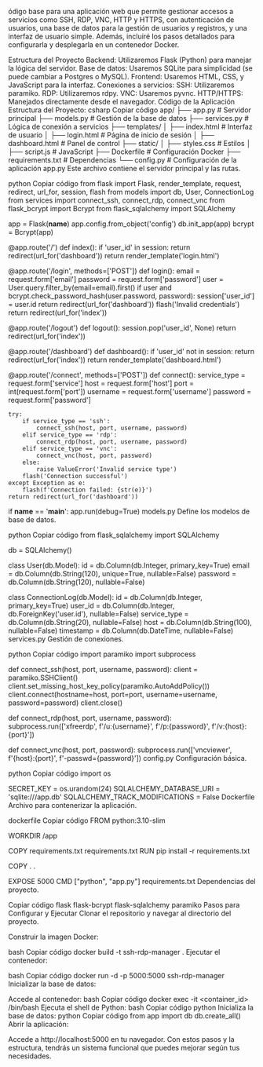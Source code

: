 ódigo base para una aplicación web que permite gestionar accesos a servicios como SSH, RDP, VNC, HTTP y HTTPS, con autenticación de usuarios, una base de datos para la gestión de usuarios y registros, y una interfaz de usuario simple. Además, incluiré los pasos detallados para configurarla y desplegarla en un contenedor Docker.

Estructura del Proyecto
Backend: Utilizaremos Flask (Python) para manejar la lógica del servidor.
Base de datos: Usaremos SQLite para simplicidad (se puede cambiar a Postgres o MySQL).
Frontend: Usaremos HTML, CSS, y JavaScript para la interfaz.
Conexiones a servicios:
SSH: Utilizaremos paramiko.
RDP: Utilizaremos rdpy.
VNC: Usaremos pyvnc.
HTTP/HTTPS: Manejados directamente desde el navegador.
Código de la Aplicación
Estructura del Proyecto:
csharp
Copiar código
app/
├── app.py                # Servidor principal
├── models.py             # Gestión de la base de datos
├── services.py           # Lógica de conexión a servicios
├── templates/
│   ├── index.html        # Interfaz de usuario
│   ├── login.html        # Página de inicio de sesión
│   ├── dashboard.html    # Panel de control
├── static/
│   ├── styles.css        # Estilos
│   ├── script.js         # JavaScript
├── Dockerfile            # Configuración Docker
├── requirements.txt      # Dependencias
└── config.py             # Configuración de la aplicación
app.py
Este archivo contiene el servidor principal y las rutas.

python
Copiar código
from flask import Flask, render_template, request, redirect, url_for, session, flash
from models import db, User, ConnectionLog
from services import connect_ssh, connect_rdp, connect_vnc
from flask_bcrypt import Bcrypt
from flask_sqlalchemy import SQLAlchemy

app = Flask(__name__)
app.config.from_object('config')
db.init_app(app)
bcrypt = Bcrypt(app)

@app.route('/')
def index():
    if 'user_id' in session:
        return redirect(url_for('dashboard'))
    return render_template('login.html')

@app.route('/login', methods=['POST'])
def login():
    email = request.form['email']
    password = request.form['password']
    user = User.query.filter_by(email=email).first()
    if user and bcrypt.check_password_hash(user.password, password):
        session['user_id'] = user.id
        return redirect(url_for('dashboard'))
    flash('Invalid credentials')
    return redirect(url_for('index'))

@app.route('/logout')
def logout():
    session.pop('user_id', None)
    return redirect(url_for('index'))

@app.route('/dashboard')
def dashboard():
    if 'user_id' not in session:
        return redirect(url_for('index'))
    return render_template('dashboard.html')

@app.route('/connect', methods=['POST'])
def connect():
    service_type = request.form['service']
    host = request.form['host']
    port = int(request.form['port'])
    username = request.form['username']
    password = request.form['password']

    try:
        if service_type == 'ssh':
            connect_ssh(host, port, username, password)
        elif service_type == 'rdp':
            connect_rdp(host, port, username, password)
        elif service_type == 'vnc':
            connect_vnc(host, port, password)
        else:
            raise ValueError('Invalid service type')
        flash('Connection successful')
    except Exception as e:
        flash(f'Connection failed: {str(e)}')
    return redirect(url_for('dashboard'))

if __name__ == '__main__':
    app.run(debug=True)
models.py
Define los modelos de base de datos.

python
Copiar código
from flask_sqlalchemy import SQLAlchemy

db = SQLAlchemy()

class User(db.Model):
    id = db.Column(db.Integer, primary_key=True)
    email = db.Column(db.String(120), unique=True, nullable=False)
    password = db.Column(db.String(120), nullable=False)

class ConnectionLog(db.Model):
    id = db.Column(db.Integer, primary_key=True)
    user_id = db.Column(db.Integer, db.ForeignKey('user.id'), nullable=False)
    service_type = db.Column(db.String(20), nullable=False)
    host = db.Column(db.String(100), nullable=False)
    timestamp = db.Column(db.DateTime, nullable=False)
services.py
Gestión de conexiones.

python
Copiar código
import paramiko
import subprocess

def connect_ssh(host, port, username, password):
    client = paramiko.SSHClient()
    client.set_missing_host_key_policy(paramiko.AutoAddPolicy())
    client.connect(hostname=host, port=port, username=username, password=password)
    client.close()

def connect_rdp(host, port, username, password):
    subprocess.run(['xfreerdp', f'/u:{username}', f'/p:{password}', f'/v:{host}:{port}'])

def connect_vnc(host, port, password):
    subprocess.run(['vncviewer', f'{host}:{port}', f'-passwd={password}'])
config.py
Configuración básica.

python
Copiar código
import os

SECRET_KEY = os.urandom(24)
SQLALCHEMY_DATABASE_URI = 'sqlite:///app.db'
SQLALCHEMY_TRACK_MODIFICATIONS = False
Dockerfile
Archivo para contenerizar la aplicación.

dockerfile
Copiar código
FROM python:3.10-slim

WORKDIR /app

COPY requirements.txt requirements.txt
RUN pip install -r requirements.txt

COPY . .

EXPOSE 5000
CMD ["python", "app.py"]
requirements.txt
Dependencias del proyecto.

Copiar código
flask
flask-bcrypt
flask-sqlalchemy
paramiko
Pasos para Configurar y Ejecutar
Clonar el repositorio y navegar al directorio del proyecto.

Construir la imagen Docker:

bash
Copiar código
docker build -t ssh-rdp-manager .
Ejecutar el contenedor:

bash
Copiar código
docker run -d -p 5000:5000 ssh-rdp-manager
Inicializar la base de datos:

Accede al contenedor:
bash
Copiar código
docker exec -it <container_id> /bin/bash
Ejecuta el shell de Python:
bash
Copiar código
python
Inicializa la base de datos:
python
Copiar código
from app import db
db.create_all()
Abrir la aplicación:

Accede a http://localhost:5000 en tu navegador.
Con estos pasos y la estructura, tendrás un sistema funcional que puedes mejorar según tus necesidades.
